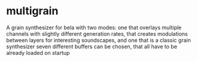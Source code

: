 # multigrain

A grain synthesizer for bela with two modes: one that overlays multiple channels with slightly different generation rates, that creates modulations between layers for interesting soundscapes, and one that is a classic grain synthesizer seven different buffers can be chosen, that all have to be already loaded on startup
